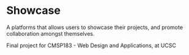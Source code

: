 # Showcase
A platforms that allows users to showcase their projects, and promote collaboration amongst themselves. 

Final project for CMSP183 - Web Design and Applications, at UCSC
